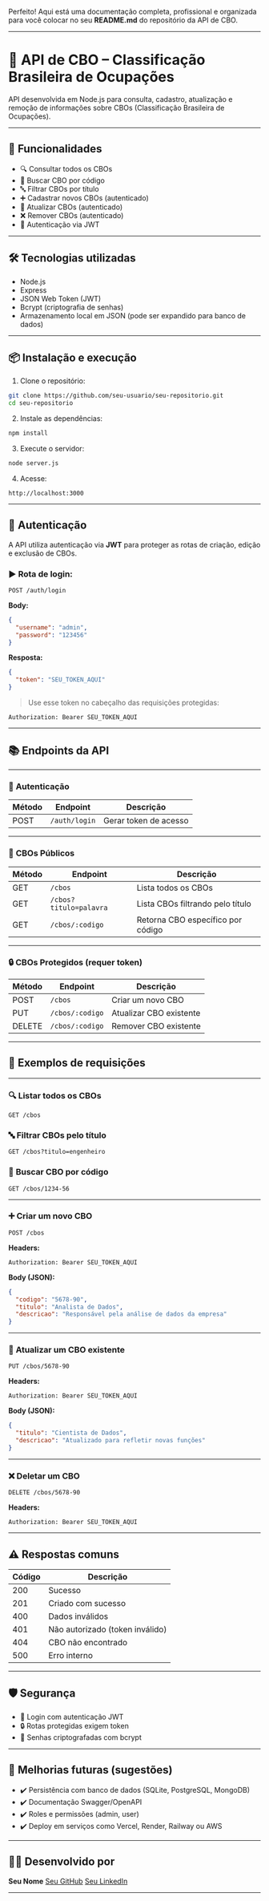 Perfeito! Aqui está uma documentação completa, profissional e organizada para você colocar no seu **README.md** do repositório da API de CBO.

---

# 📄 API de CBO – Classificação Brasileira de Ocupações

API desenvolvida em Node.js para consulta, cadastro, atualização e remoção de informações sobre CBOs (Classificação Brasileira de Ocupações).

---

## 🚀 Funcionalidades

* 🔍 Consultar todos os CBOs
* 🔎 Buscar CBO por código
* 🔤 Filtrar CBOs por título
* ➕ Cadastrar novos CBOs (autenticado)
* 🔄 Atualizar CBOs (autenticado)
* ❌ Remover CBOs (autenticado)
* 🔐 Autenticação via JWT

---

## 🛠 Tecnologias utilizadas

* Node.js
* Express
* JSON Web Token (JWT)
* Bcrypt (criptografia de senhas)
* Armazenamento local em JSON (pode ser expandido para banco de dados)

---

## 📦 Instalação e execução

1. Clone o repositório:

```bash
git clone https://github.com/seu-usuario/seu-repositorio.git
cd seu-repositorio
```

2. Instale as dependências:

```bash
npm install
```

3. Execute o servidor:

```bash
node server.js
```

4. Acesse:

```
http://localhost:3000
```

---

## 🔐 Autenticação

A API utiliza autenticação via **JWT** para proteger as rotas de criação, edição e exclusão de CBOs.

### ▶️ Rota de login:

```
POST /auth/login
```

**Body:**

```json
{
  "username": "admin",
  "password": "123456"
}
```

**Resposta:**

```json
{
  "token": "SEU_TOKEN_AQUI"
}
```

> Use esse token no cabeçalho das requisições protegidas:

```
Authorization: Bearer SEU_TOKEN_AQUI
```

---

## 📚 Endpoints da API

---

### 🔐 **Autenticação**

| Método | Endpoint      | Descrição             |
| ------ | ------------- | --------------------- |
| POST   | `/auth/login` | Gerar token de acesso |

---

### 📄 **CBOs Públicos**

| Método | Endpoint               | Descrição                         |
| ------ | ---------------------- | --------------------------------- |
| GET    | `/cbos`                | Lista todos os CBOs               |
| GET    | `/cbos?titulo=palavra` | Lista CBOs filtrando pelo título  |
| GET    | `/cbos/:codigo`        | Retorna CBO específico por código |

---

### 🔒 **CBOs Protegidos (requer token)**

| Método | Endpoint        | Descrição               |
| ------ | --------------- | ----------------------- |
| POST   | `/cbos`         | Criar um novo CBO       |
| PUT    | `/cbos/:codigo` | Atualizar CBO existente |
| DELETE | `/cbos/:codigo` | Remover CBO existente   |

---

## 📑 Exemplos de requisições

---

### 🔍 **Listar todos os CBOs**

```
GET /cbos
```

### 🔤 **Filtrar CBOs pelo título**

```
GET /cbos?titulo=engenheiro
```

### 🔎 **Buscar CBO por código**

```
GET /cbos/1234-56
```

---

### ➕ **Criar um novo CBO**

```
POST /cbos
```

**Headers:**

```
Authorization: Bearer SEU_TOKEN_AQUI
```

**Body (JSON):**

```json
{
  "codigo": "5678-90",
  "titulo": "Analista de Dados",
  "descricao": "Responsável pela análise de dados da empresa"
}
```

---

### 🔄 **Atualizar um CBO existente**

```
PUT /cbos/5678-90
```

**Headers:**

```
Authorization: Bearer SEU_TOKEN_AQUI
```

**Body (JSON):**

```json
{
  "titulo": "Cientista de Dados",
  "descricao": "Atualizado para refletir novas funções"
}
```

---

### ❌ **Deletar um CBO**

```
DELETE /cbos/5678-90
```

**Headers:**

```
Authorization: Bearer SEU_TOKEN_AQUI
```

---

## ⚠️ Respostas comuns

| Código | Descrição                       |
| ------ | ------------------------------- |
| 200    | Sucesso                         |
| 201    | Criado com sucesso              |
| 400    | Dados inválidos                 |
| 401    | Não autorizado (token inválido) |
| 404    | CBO não encontrado              |
| 500    | Erro interno                    |

---

## 🛡️ Segurança

* 🔑 Login com autenticação JWT
* 🔒 Rotas protegidas exigem token
* 🔐 Senhas criptografadas com bcrypt

---

## 🚀 Melhorias futuras (sugestões)

* ✔️ Persistência com banco de dados (SQLite, PostgreSQL, MongoDB)
* ✔️ Documentação Swagger/OpenAPI
* ✔️ Roles e permissões (admin, user)
* ✔️ Deploy em serviços como Vercel, Render, Railway ou AWS

---

## 👨‍💻 Desenvolvido por

**Seu Nome**
[Seu GitHub](https://github.com/iagoborelli)
[Seu LinkedIn](https://linkedin.com/in/iagoborelli)

---
